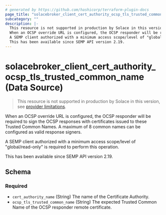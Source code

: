```yaml
---
# generated by https://github.com/hashicorp/terraform-plugin-docs
page_title: "solacebroker_client_cert_authority_ocsp_tls_trusted_common_name Data Source - solacebroker"
subcategory: ""
description: |-
  This resource is not supported in production by Solace in this version, see provider limitations.
  When an OCSP override URL is configured, the OCSP responder will be required to sign the OCSP responses with certificates issued to these Trusted Common Names. A maximum of 8 common names can be configured as valid response signers.
  A SEMP client authorized with a minimum access scope/level of "global/read-only" is required to perform this operation.
  This has been available since SEMP API version 2.19.
---
```


# solacebroker_client_cert_authority_ocsp_tls_trusted_common_name (Data Source)

> This resource is not supported in production by Solace in this version, see [provider limitations](https://registry.terraform.io/providers/solaceproducts/solacebrokerappliance/latest/docs#limitations).

When an OCSP override URL is configured, the OCSP responder will be required to sign the OCSP responses with certificates issued to these Trusted Common Names. A maximum of 8 common names can be configured as valid response signers.



A SEMP client authorized with a minimum access scope/level of "global/read-only" is required to perform this operation.

This has been available since SEMP API version 2.19.



<!-- schema generated by tfplugindocs -->
## Schema

### Required

- `cert_authority_name` (String) The name of the Certificate Authority.
- `ocsp_tls_trusted_common_name` (String) The expected Trusted Common Name of the OCSP responder remote certificate.
